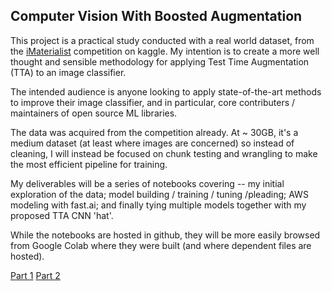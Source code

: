 ## Computer Vision With Boosted Augmentation

This project is a practical study conducted with a real world dataset, from the
[iMaterialist](https://www.kaggle.com/c/imaterialist-challenge-furniture-2018) competition on kaggle. My intention is to create a more well thought and sensible methodology for applying Test Time Augmentation (TTA) to an image classifier.

The intended audience is anyone looking to apply state-of-the-art methods to improve their image classifier, and in particular, core contributers / maintainers of open source ML libraries.

The data was acquired from the competition already. At ~ 30GB, it's a medium dataset (at least where images are concerned) so instead of cleaning, I will instead be focused on chunk testing and wrangling to make the most efficient pipeline for training.

My deliverables will be a series of notebooks covering -- my initial exploration of the data; model building / training / tuning /pleading; AWS modeling with fast.ai; and finally tying multiple models together with my proposed TTA CNN 'hat'.

While the notebooks are hosted in github, they will be more easily browsed from Google Colab where they were built (and where dependent files are hosted).

[Part 1](https://drive.google.com/file/d/1gXWExvvcdyf9EC4YZ3S-xZBQbOBEMqWB/view?usp=sharing)
[Part 2](https://drive.google.com/file/d/1MZeiP-ICLiAyz59akG2K8xWbnIJHlBIo/view?usp=sharing)
